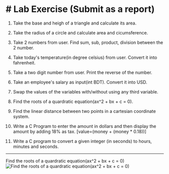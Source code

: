 # # Lab Exercise (Submit as a report)

1. Take the base and heigh of a triangle and calculate its area.

2. Take the radius of a circle and calculate area and cicumsference.

3. Take 2 numbers from user. Find sum, sub, product, division between the 2 number.

4. Take today's temperature(in degree celsius) from user. Convert it into fahrenheit.

5. Take a two digit number from user. Print the reverse of the number.

6. Take an employee's salary as input(int BDT). Convert it into USD.

7. Swap the values of the variables with/without using any third variable.

8. Find the roots of a quardratic equation(ax^2 + bx + c = 0).

9. Find the linear distance between two points in a cartesian coordinate system.

10. Write a C Program to enter the amount in dollars and then display the amount by adding 18% as tax. [value=(money + (money * 0.18))]

11. Write a C program to convert a given integer (in seconds) to hours, minutes and seconds. 

---
Find the roots of a quardratic equation(ax^2 + bx + c = 0)
![Find the roots of a quardratic equation(ax^2 + bx + c = 0)](https://cdn.programiz.com/sites/tutorial2program/files/roots-of-quadratic-equation_0.png)
